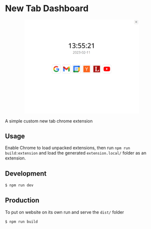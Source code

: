 # New Tab Dashboard

<p align="center">
<img src="https://github.com/aziis98/dashboard-2/raw/screenshots/screenshot.png" width="75%" alt="screenshot">
</p>

A simple custom new tab chrome extension

## Usage

Enable Chrome to load unpacked extensions, then run `npm run build:extension` and load the generated `extension.local/` folder as an extension.

## Development 

```bash shell
$ npm run dev
```

## Production 

To put on website on its own run and serve the `dist/` folder

```bash shell
$ npm run build
```
